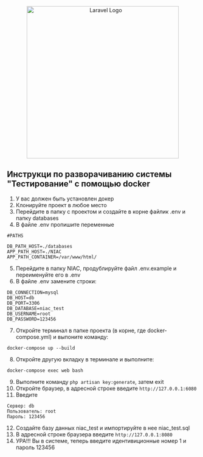 <p align="center"><img src="https://raw.githubusercontent.com/laravel/art/master/logo-lockup/5%20SVG/2%20CMYK/1%20Full%20Color/laravel-logolockup-cmyk-red.svg" width="400" alt="Laravel Logo"></p>

## Инструкци по разворачиванию системы "Тестирование" с помощью docker

1. У вас должен быть установлен докер
2. Клонируйте проект в любое место 
3. Перейдите в папку с проектом и создайте в корне файлик .env и папку databases
4. В файле .env  пропишите переменные
```
#PATHS

DB_PATH_HOST=./databases
APP_PATH_HOST=./NIAC
APP_PATH_CONTAINER=/var/www/html/
```
5. Перейдите в папку NIAC, продублируйте файл .env.example и переименуйте его в .env
6. В файле .env замените строки:
```
DB_CONNECTION=mysql
DB_HOST=db
DB_PORT=3306
DB_DATABASE=niac_test
DB_USERNAME=root
DB_PASSWORD=123456
```
7. Откройте терминал в папке проекта (в корне, где docker-compose.yml) и выпоните команду:
```
docker-compose up --build
```
8. Откройте другую вкладку в терминале и выполните:
```
docker-compose exec web bash
```
9. Выполните команду ``` php artisan key:generate ```, затем exit
10. Откройте браузер, в адресной строке введите ``` http://127.0.0.1:6080 ```
11. Введите 
```
Сервер: db
Пользователь: root
Пароль: 123456
```
12. Создайте базу данных niac_test и импортируйте в нее niac_test.sql
13. В адресной строке браузера введите ``` http://127.0.0.1:8080 ```
14. УРА!!! Вы в системе, теперь введите идентивиционные номер 1 и пароль 123456